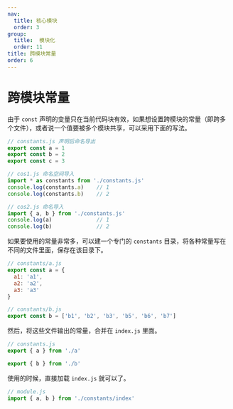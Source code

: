 ```yaml
---
nav:
  title: 核心模块
  order: 3
group:
  title:  模块化
  order: 11
title: 跨模块常量
order: 6
---
```


# 跨模块常量

由于 `const` 声明的变量只在当前代码块有效，如果想设置跨模块的常量（即跨多个文件），或者说一个值要被多个模块共享，可以采用下面的写法。

```js
// constants.js 声明后命名导出
export const a = 1
export const b = 2
export const c = 3

// cos1.js 命名空间导入
import * as constants from './constants.js'
console.log(constants.a)	// 1
console.log(constants.b)	// 2

// cos2.js 命名导入
import { a, b } from './constants.js'
console.log(a)				// 1
console.log(b)				// 2
```

如果要使用的常量非常多，可以建一个专门的 `constants` 目录，将各种常量写在不同的文件里面，保存在该目录下。

```js
// constants/a.js
export const a = {
  a1: 'a1',
  a2: 'a2',
  a3: 'a3'
}

// constants/b.js
export const b = ['b1', 'b2', 'b3', 'b5', 'b6', 'b7']
```

然后，将这些文件输出的常量，合并在 `index.js` 里面。

```js
// constants.js
export { a } from './a'

export { b } from './b'
```

使用的时候，直接加载 `index.js` 就可以了。

```js
// module.js
import { a, b } from './constants/index'
```
